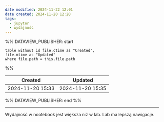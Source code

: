 ```yaml
---
date modified: 2024-11-22 12:01
date created: 2024-11-20 12:20
tags:
  - jupyter
  - wydajność
---
```

%% DATAVIEW_PUBLISHER: start
```dataview
table without id file.ctime as "Created",
file.mtime as "Updated"
where file.path = this.file.path
```
%%

| Created          | Updated          |
| ---------------- | ---------------- |
| 2024-11-20 15:33 | 2024-11-20 15:35 |

%% DATAVIEW_PUBLISHER: end %%

----
Wydajność w nootebook jest większa niż w lab. 
Lab ma lepszą nawigacje.